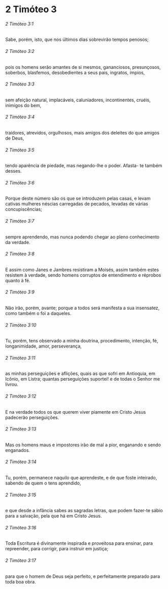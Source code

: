 # 2 Timóteo 3

###### 2 Timóteo 3:1

Sabe, porém, isto, que nos últimos dias sobrevirão tempos penosos;

###### 2 Timóteo 3:2

pois os homens serão amantes de si mesmos, gananciosos, presunçosos, soberbos, blasfemos, desobedientes a seus pais, ingratos, ímpios,

###### 2 Timóteo 3:3

sem afeição natural, implacáveis, caluniadores, incontinentes, cruéis, inimigos do bem,

###### 2 Timóteo 3:4

traidores, atrevidos, orgulhosos, mais amigos dos deleites do que amigos de Deus,

###### 2 Timóteo 3:5

tendo aparência de piedade, mas negando-lhe o poder. Afasta- te também desses.

###### 2 Timóteo 3:6

Porque deste número são os que se introduzem pelas casas, e levam cativas mulheres néscias carregadas de pecados, levadas de várias concupiscências;

###### 2 Timóteo 3:7

sempre aprendendo, mas nunca podendo chegar ao pleno conhecimento da verdade.

###### 2 Timóteo 3:8

E assim como Janes e Jambres resistiram a Moisés, assim também estes resistem à verdade, sendo homens corruptos de entendimento e réprobos quanto à fé.

###### 2 Timóteo 3:9

Não irão, porém, avante; porque a todos será manifesta a sua insensatez, como também o foi a daqueles.

###### 2 Timóteo 3:10

Tu, porém, tens observado a minha doutrina, procedimento, intenção, fé, longanimidade, amor, perseverança,

###### 2 Timóteo 3:11

as minhas perseguições e aflições, quais as que sofri em Antioquia, em Icônio, em Listra; quantas perseguições suportei! e de todas o Senhor me livrou.

###### 2 Timóteo 3:12

E na verdade todos os que querem viver piamente em Cristo Jesus padecerão perseguições.

###### 2 Timóteo 3:13

Mas os homens maus e impostores irão de mal a pior, enganando e sendo enganados.

###### 2 Timóteo 3:14

Tu, porém, permanece naquilo que aprendeste, e de que foste inteirado, sabendo de quem o tens aprendido,

###### 2 Timóteo 3:15

e que desde a infância sabes as sagradas letras, que podem fazer-te sábio para a salvação, pela que há em Cristo Jesus.

###### 2 Timóteo 3:16

Toda Escritura é divinamente inspirada e proveitosa para ensinar, para repreender, para corrigir, para instruir em justiça;

###### 2 Timóteo 3:17

para que o homem de Deus seja perfeito, e perfeitamente preparado para toda boa obra.

